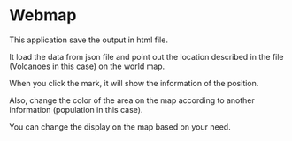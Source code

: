 # Webmap

This application save the output in html file.

It load the data from json file and point out the location described in the file (Volcanoes in this case) on the world map.

When you click the mark, it will show the information of the position.

Also, change the color of the area on the map according to another information (population in this case).

You can change the display on the map based on your need.
